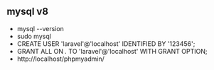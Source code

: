 ## mysql v8

- mysql --version
- sudo mysql
- CREATE USER 'laravel'@'localhost' IDENTIFIED BY '123456';
- GRANT ALL ON *.* TO 'laravel'@'localhost' WITH GRANT OPTION;
- http://localhost/phpmyadmin/